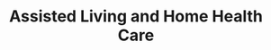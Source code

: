 ---
layout: page-breadcrumbs.html
title: Assisted Living and Home Health Care
display_title: 
concurrence: 
template: 
lastupdate_override: 
relatedlinks:
  - url: 
    title:
    description: 

---